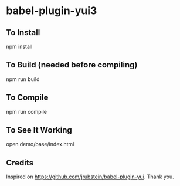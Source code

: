 # babel-plugin-yui3

## To Install

npm install

## To Build (needed before compiling)

npm run build

## To Compile

npm run compile

## To See It Working

open demo/base/index.html


## Credits

Inspired on https://github.com/jrubstein/babel-plugin-yui. Thank you.